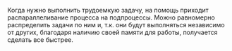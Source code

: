 Когда нужно выполнить трудоемкую задачу, на помощь приходит распараллеливание процесса на подпроцессы.
Можно равномерно распределить задачи по ним и, т.к. они будут выполняться независимо от других, благодаря наличию своей памяти для работы, получается сделать все быстрее.
